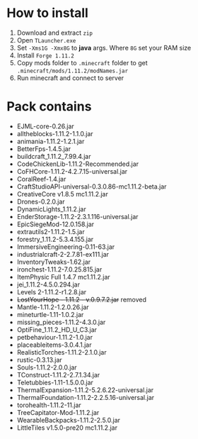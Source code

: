 # How to install
1. Download and extract `zip`
2. Open `TLauncher.exe`
3. Set `-Xms1G -Xmx8G` to **java** args. Where `8G` set your RAM size
3. Install `Forge 1.11.2`
4. Copy mods folder to `.minecraft` folder to get `.minecraft/mods/1.11.2/modNames.jar`
5. Run minecraft and connect to server

# Pack contains
* EJML-core-0.26.jar
* alltheblocks-1.11.2-1.1.0.jar
* animania-1.11.2-1.2.1.jar
* BetterFps-1.4.5.jar
* buildcraft_1.11.2_7.99.4.jar
* CodeChickenLib-1.11.2-Recommended.jar
* CoFHCore-1.11.2-4.2.7.15-universal.jar
* CoralReef-1.4.jar
* CraftStudioAPI-universal-0.3.0.86-mc1.11.2-beta.jar
* CreativeCore v1.8.5 mc1.11.2.jar
* Drones-0.2.0.jar
* DynamicLights_1.11.2.jar
* EnderStorage-1.11.2-2.3.1.116-universal.jar
* EpicSiegeMod-12.0.158.jar
* extrautils2-1.11.2-1.5.jar
* forestry_1.11.2-5.3.4.155.jar
* ImmersiveEngineering-0.11-63.jar
* industrialcraft-2-2.7.81-ex111.jar
* InventoryTweaks-1.62.jar
* ironchest-1.11.2-7.0.25.815.jar
* ItemPhysic Full 1.4.7 mc1.11.2.jar
* jei_1.11.2-4.5.0.294.jar
* Levels 2-1.11.2-r1.2.8.jar
* ~~LostYourHope - 1.11.2 - v.0.9.7.2.jar~~ removed
* Mantle-1.11.2-1.2.0.26.jar
* mineturtle-1.11-1.0.2.jar
* missing_pieces-1.11.2-4.3.0.jar
* OptiFine_1.11.2_HD_U_C3.jar
* petbehaviour-1.11.2-1.0.jar
* placeableitems-3.0.4.1.jar
* RealisticTorches-1.11.2-2.1.0.jar
* rustic-0.3.13.jar
* Souls-1.11.2-2.0.0.jar
* TConstruct-1.11.2-2.7.1.34.jar
* Teletubbies-1.11-1.5.0.0.jar
* ThermalExpansion-1.11.2-5.2.6.22-universal.jar
* ThermalFoundation-1.11.2-2.2.5.16-universal.jar
* torohealth-1.11.2-11.jar
* TreeCapitator-Mod-1.11.2.jar
* WearableBackpacks-1.11.2-2.5.0.jar
* LittleTiles v1.5.0-pre20 mc1.11.2.jar
